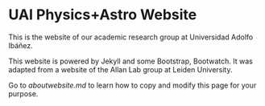 # UAI Physics+Astro Website

This is the website of our academic research group at Universidad Adolfo Ibáñez.

This website is powered by Jekyll and some Bootstrap, Bootwatch. It was adapted from a website of the Allan Lab group at Leiden University. 

Go to *aboutwebsite.md*  to learn how to copy and modify this page for your purpose. 
